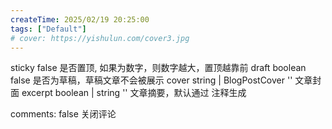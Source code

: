 ```yaml
---
createTime: 2025/02/19 20:25:00
tags: ["Default"]
# cover: https://yishulun.com/cover3.jpg
---
```


sticky	false	是否置顶, 如果为数字，则数字越大，置顶越靠前
draft	boolean	false	是否为草稿，草稿文章不会被展示
cover	string | BlogPostCover	''	文章封面
excerpt	boolean | string	''	文章摘要，默认通过 <!-- more --> 注释生成

comments: false 关闭评论